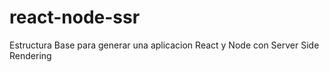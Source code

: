 # react-node-ssr
 Estructura Base para generar una aplicacion React y Node con Server Side Rendering
